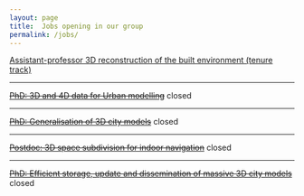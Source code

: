```yaml
---
layout: page
title:  Jobs opening in our group
permalink: /jobs/
---
```


[Assistant-professor 3D reconstruction of the built environment (tenure track)](/jobs/ud/)

- - -


<del>[PhD: 3D and 4D data for Urban modelling](/jobs/phd2umnd2016/)</del>
<span class="label label-danger">closed</span> 

- - -

<del>[PhD: Generalisation of 3D city models](/jobs/phdumnd2016/)</del>
<span class="label label-danger">closed</span> 

- - -

<del>[Postdoc: 3D space subdivision for indoor navigation](/jobs/postdoc201503/)</del>
<span class="label label-danger">closed</span> 

- - -

<del>[PhD: Efficient storage, update and dissemination of massive 3D city models](/jobs/phd201502/)</del>
<span class="label label-danger">closed</span> 

